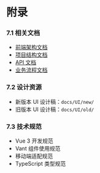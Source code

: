 # 附录

### 7.1 相关文档

- [前端架构文档](./frontend-architecture.md)
- [项目结构文档](./project_structure.md)
- [API 文档](./project_api.md)
- [业务流程文档](./project_biz_workflow.md)

### 7.2 设计资源

- 新版本 UI 设计稿：`docs/UI/new/`
- 旧版本 UI 设计稿：`docs/UI/old/`

### 7.3 技术规范

- Vue 3 开发规范
- Vant 组件使用规范
- 移动端适配规范
- TypeScript 类型规范
